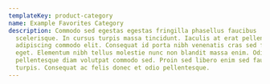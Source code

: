 ```yaml
---
templateKey: product-category
name: Example Favorites Category
description: Commodo sed egestas egestas fringilla phasellus faucibus
  scelerisque. In cursus turpis massa tincidunt. Iaculis at erat pellentesque
  adipiscing commodo elit. Consequat id porta nibh venenatis cras sed felis
  eget. Elementum nibh tellus molestie nunc non blandit massa enim. Odio
  pellentesque diam volutpat commodo sed. Proin sed libero enim sed faucibus
  turpis. Consequat ac felis donec et odio pellentesque.
---
```

